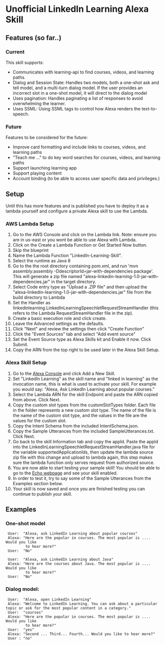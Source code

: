 # Unofficial LinkedIn Learning Alexa Skill

## Features (so far..)

### Current
This skill supports:

- Communicates with learning-api to find courses, videos, and learning paths.
- Dialog and Session State: Handles two models, both a one-shot ask and tell model, and a multi-turn dialog model.
  If the user provides an incorrect slot in a one-shot model, it will direct to the dialog model
- Uses pagination: Handles paginating a list of responses to avoid overwhelming the learner.
- Uses SSML: Using SSML tags to control how Alexa renders the text-to-speech.

### Future
Features to be considered for the future:

- Improve card formatting and include links to courses, videos, and learning paths
- "Teach me ..." to do key word searches for courses, videos, and learning paths
- Support launching learning app
- Support playing content
- Account binding (to be able to access user specific data and privileges.)

## Setup
Until this has more features and is published you have to deploy it as a lambda yourself and configure a private Alexa skill to use the Lambda.

### AWS Lambda Setup
1. Go to the AWS Console and click on the Lambda link. Note: ensure you are in us-east or you wont be able to use Alexa with Lambda.
2. Click on the Create a Lambda Function or Get Started Now button.
3. Skip the blueprint
4. Name the Lambda Function "LinkedIn-Learning-Skill".
5. Select the runtime as Java 8
6. Go to the the root directory containing pom.xml, and run 'mvn assembly:assembly -DdescriptorId=jar-with-dependencies package'. This will generate a zip file named "alexa-linkedin-learning-1.0-jar-with-dependencies.jar" in the target directory.
7. Select Code entry type as "Upload a .ZIP file" and then upload the "alexa-linkedin-learning-1.0-jar-with-dependencies.jar" file from the build directory to Lambda
8. Set the Handler as linkedinlearning.LinkedInLearningSpeechletRequestStreamHandler (this refers to the Lambda RequestStreamHandler file in the zip).
9. Create a basic execution role and click create.
10. Leave the Advanced settings as the defaults.
11. Click "Next" and review the settings then click "Create Function"
12. Click the "Event Sources" tab and select "Add event source"
13. Set the Event Source type as Alexa Skills kit and Enable it now. Click Submit.
14. Copy the ARN from the top right to be used later in the Alexa Skill Setup.

### Alexa Skill Setup
1. Go to the [Alexa Console](https://developer.amazon.com/edw/home.html) and click Add a New Skill.
2. Set "LinkedIn Learning" as the skill name and "linked in learning" as the invocation name, this is what is used to activate your skill. For example you would say: "Alexa, Ask LinkedIn Learning about popular courses."
3. Select the Lambda ARN for the skill Endpoint and paste the ARN copied from above. Click Next.
4. Copy the custom slot types from the customSlotTypes folder. Each file in the folder represents a new custom slot type. The name of the file is the name of the custom slot type, and the values in the file are the values for the custom slot.
5. Copy the Intent Schema from the included IntentSchema.json.
6. Copy the Sample Utterances from the included SampleUtterances.txt. Click Next.
7. Go back to the skill Information tab and copy the appId. Paste the appId into the LinkedInLearningSpeechletRequestStreamHandler.java file for the variable supportedApplicationIds,
   then update the lambda source zip file with this change and upload to lambda again, this step makes sure the lambda function only serves request from authorized source.
8. You are now able to start testing your sample skill! You should be able to go to the [Echo webpage](http://echo.amazon.com/#skills) and see your skill enabled.
9. In order to test it, try to say some of the Sample Utterances from the Examples section below.
10. Your skill is now saved and once you are finished testing you can continue to publish your skill.

## Examples
### One-shot model
     User:  "Alexa, ask LinkedIn Learning about popular courses"
     Alexa: "Here are the popular in courses. The most popular is .... Would you like
             to hear more?"
     User:  "No"

     User:  "Alexa, ask LinkedIn Learning about Java"
     Alexa: "Here are the courses about Java. The most popular is .... Would you like
             to hear more?"
     User:  "No"

### Dialog model:
     User:  "Alexa, open LinkedIn Learning"
     Alexa: "Welcome to LinkedIn Learning. You can ask about a particular topic or ask for the most popular content in a category."
     User:  "courses"
     Alexa: "Here are the popular in courses. The most popular is .... Would you like
             to hear more?"
     User:  "yes"
     Alexa: "Second ... Third... Fourth... Would you like to hear more?"
     User : "no"
